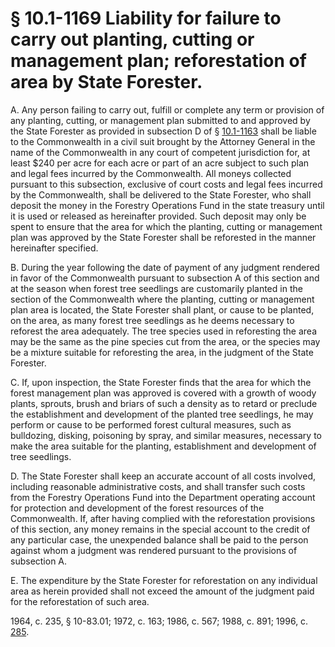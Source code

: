 # § 10.1-1169 Liability for failure to carry out planting, cutting or management plan; reforestation of area by State Forester.

<p>A. Any person failing to carry out, fulfill or complete any term or provision of any planting, cutting, or management plan submitted to and approved by the State Forester as provided in subsection D of § <a href='http://law.lis.virginia.gov/vacode/10.1-1163/'>10.1-1163</a> shall be liable to the Commonwealth in a civil suit brought by the Attorney General in the name of the Commonwealth in any court of competent jurisdiction for, at least $240 per acre for each acre or part of an acre subject to such plan and legal fees incurred by the Commonwealth. All moneys collected pursuant to this subsection, exclusive of court costs and legal fees incurred by the Commonwealth, shall be delivered to the State Forester, who shall deposit the money in the Forestry Operations Fund in the state treasury until it is used or released as hereinafter provided. Such deposit may only be spent to ensure that the area for which the planting, cutting or management plan was approved by the State Forester shall be reforested in the manner hereinafter specified.</p><p>B. During the year following the date of payment of any judgment rendered in favor of the Commonwealth pursuant to subsection A of this section and at the season when forest tree seedlings are customarily planted in the section of the Commonwealth where the planting, cutting or management plan area is located, the State Forester shall plant, or cause to be planted, on the area, as many forest tree seedlings as he deems necessary to reforest the area adequately. The tree species used in reforesting the area may be the same as the pine species cut from the area, or the species may be a mixture suitable for reforesting the area, in the judgment of the State Forester.</p><p>C. If, upon inspection, the State Forester finds that the area for which the forest management plan was approved is covered with a growth of woody plants, sprouts, brush and briars of such a density as to retard or preclude the establishment and development of the planted tree seedlings, he may perform or cause to be performed forest cultural measures, such as bulldozing, disking, poisoning by spray, and similar measures, necessary to make the area suitable for the planting, establishment and development of tree seedlings.</p><p>D. The State Forester shall keep an accurate account of all costs involved, including reasonable administrative costs, and shall transfer such costs from the Forestry Operations Fund into the Department operating account for protection and development of the forest resources of the Commonwealth. If, after having complied with the reforestation provisions of this section, any money remains in the special account to the credit of any particular case, the unexpended balance shall be paid to the person against whom a judgment was rendered pursuant to the provisions of subsection A.</p><p>E. The expenditure by the State Forester for reforestation on any individual area as herein provided shall not exceed the amount of the judgment paid for the reforestation of such area.</p><p>1964, c. 235, § 10-83.01; 1972, c. 163; 1986, c. 567; 1988, c. 891; 1996, c. <a href='http://lis.virginia.gov/cgi-bin/legp604.exe?961+ful+CHAP0285'>285</a>.</p>